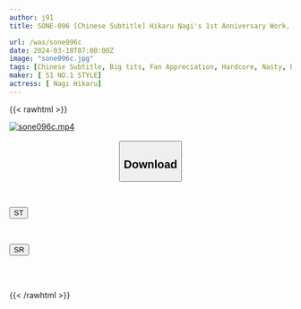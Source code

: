 ```yaml
---
author: j91
title: SONE-096 [Chinese Subtitle] Hikaru Nagi's 1st Anniversary Work, A Gathering Of Breast-loving Fans! Explosive Titty Fuck & Amateur Cock Massive Orgy 13 Shots Special With Divine Breasts J Cup

url: /was/sone096c
date: 2024-03-18T07:00:00Z
image: "sone096c.jpg"
tags: [Chinese Subtitle, Big tits, Fan Appreciation, Hardcore, Nasty, Promiscuity, Solowork, Titty fuck]
maker: [ S1 NO.1 STYLE]
actress: [ Nagi Hikaru]
---
```



{{< rawhtml >}}

<div class="video" data-videoid="RgrMjOMkgBFdQ7j">
    <a href="javascript:;">
        <img src="/was/sone096c/sone096c.jpg" width="WIDTH" height="HEIGHT" alt="sone096c.mp4" loading="lazy">
    </a>
</div>

<script type="text/javascript" src="https://j91.asia/asset/on-demand-st.js"></script>

<br>
  <link rel="stylesheet" href="https://j91.asia/asset/bs5.css">
  
  <center>
  <button class="btn btn-primary" type="button" data-bs-toggle="collapse" data-bs-target=".multi-collapse" aria-expanded="false" aria-controls="multiCollapseExample1 multiCollapseExample2"><h2>Download</h2></button></center>
</p>
<div class="row">
  <div class="col">
    <div class="collapse multi-collapse" id="multiCollapseExample1">
      <div class="card card-body">
	      	      <br>
<div class="buttons">  
<p><a href="https://streamtape.to/v/RgrMjOMkgBFdQ7j" target="_blank"><button class="btn-hover color-3"><i class="fa fa-download"></i> ST</button></a></p></div>
    </div>
  </div>
</div>
  <div class="col">
    <div class="collapse multi-collapse" id="multiCollapseExample2">
      <div class="card card-body">
	      <br>
<div class="buttons">
<p><a href="https://rubystm.com/8hjx1y297sjm" target="_blank"><button class="btn-hover color-9"><i class="fa fa-download"></i> SR</button></a></p></div>
<br><br>
      </div>
    </div>
  </div>
</div>

{{< /rawhtml >}}